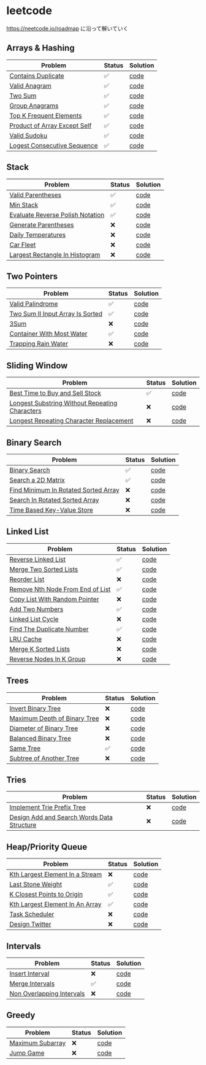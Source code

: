 # leetcode

https://neetcode.io/roadmap に沿って解いていく

## Arrays & Hashing
| Problem                                                                                                 | Status | Solution                                     |
|---------------------------------------------------------------------------------------------------------|--|----------------------------------------------|
| [Contains Duplicate](https://leetcode.com/problems/contains-duplicate/description/)                     | ✅ | [code](217-ContainsDuplicate/solution.py)    |
| [Valid Anagram](https://leetcode.com/problems/valid-anagram/description/)                               | ✅ | [code](242-ValidAnagram/solution.py)         |
| [Two Sum](https://leetcode.com/problems/two-sum/)                                                       | ✅ | [code](1-TwoSum/solution.py)                 |
| [Group Anagrams](https://leetcode.com/problems/group-anagrams/description/)                             | ✅ | [code](49-GroupAnagrams/solution.py)         |
| [Top K Frequent Elements](https://leetcode.com/problems/top-k-frequent-elements/description/)           | ✅ | [code](347-TopKFrequentElements/solution.py) |
| [Product of Array Except Self](https://leetcode.com/problems/product-of-array-except-self/description/) | ✅ | [code](238-ProductofArrayExceptSelf/solution.py) |
| [Valid Sudoku](https://leetcode.com/problems/valid-sudoku/description/)                                 | ✅ | [code](36-ValidSudoku/solution.py)           |
| [Logest Consecutive Sequence](https://leetcode.com/problems/longest-consecutive-sequence/description/)  | ✅ | [code](128-LongestConsecutiveSequence/solution.py)  |

## Stack

| Problem                                                                                             | Status | Solution                                              |
|-----------------------------------------------------------------------------------------------------|---|-------------------------------------------------------|
| [Valid Parentheses](https://leetcode.com/problems/valid-parentheses/description/)                   | ✅ | [code](20-ValidParentheses/solution.py)               |
| [Min Stack](https://leetcode.com/problems/min-stack/description/)                                   | ✅ | [code](155-MinStack/solution.py)                      |
| [Evaluate Reverse Polish Notation](https://leetcode.com/problems/evaluate-reverse-polish-notation/) | ✅ | [code](150-EvaluateReversePolishNotation/solution.py) |
| [Generate Parentheses](https://leetcode.com/problems/generate-parentheses/)                         | ❌ | [code](22-GenerateParentheses/solution.py)            |
| [Daily Temperatures](https://leetcode.com/problems/daily-temperatures/)                             | ❌ | [code](739-DailyTemperatures/solution.py)             |
| [Car Fleet](https://leetcode.com/problems/car-fleet/)                                               | ❌ | [code](853-CarFleet/solution.py)                      |
| [Largest Rectangle In Histogram](https://leetcode.com/problems/largest-rectangle-in-histogram/)     | ❌  | [code](84-LargestRectangleinHistogram/solution.py)                                              |


## Two Pointers

| Problem                                                                                  | Status | Solution                                        |
|------------------------------------------------------------------------------------------|--|-------------------------------------------------|
| [Valid Palindrome](https://leetcode.com/problems/valid-palindrome/description/)        | ✅ | [code](125-ValidPalindrome/solution.py)         |
| [Two Sum II Input Array Is Sorted](https://leetcode.com/problems/two-sum-ii-input-array-is-sorted/) | ✅ | [code](167-TwoSumII-InputArrayIsSorted/solution.py)          |
| [3Sum](https://leetcode.com/problems/3sum/) | ❌ | [code](15-3Sum//solution.py)             |
| [Container With Most Water](https://leetcode.com/problems/container-with-most-water/description/) | ✅ | [code](11-ContainerWithMostWater/solution.py)              |
| [Trapping Rain Water](https://leetcode.com/problems/trapping-rain-water/) | ❌ | [code](42-TrappingRainWater/solution.py)               |

## Sliding Window

| Problem                                                                               | Status | Solution                                      |
|---------------------------------------------------------------------------------------|--|-----------------------------------------------|
| [Best Time to Buy and Sell Stock](https://leetcode.com/problems/best-time-to-buy-and-sell-stock/description/)        | ✅ | [code](121-BestTimetoBuyandSellStock/solution.py)       |
| [Longest Substring Without Repeating Characters](https://leetcode.com/problems/longest-substring-without-repeating-characters/description/)        | ❌ | [code](3-LongestSubstringWithoutRepeatingCharacters/solution.py)        |
| [Longest Repeating Character Replacement](https://leetcode.com/problems/longest-repeating-character-replacement/)        | ❌ | [code](424-LongestRepeatingCharacterReplacement/solution.py)         |

## Binary Search

| Problem                                                                       | Status | Solution                                   |
|-------------------------------------------------------------------------------|--|--------------------------------------------|
| [Binary Search](https://leetcode.com/problems/binary-search/) | ✅ | [code](704-BinarySearch/solution.py)     |
| [Search a 2D Matrix](https://leetcode.com/problems/search-a-2d-matrix/)       | ✅ | [code](74-Searcha2D/solution.py)     |
| [Find Minimum In Rotated Sorted Array](https://leetcode.com/problems/find-minimum-in-rotated-sorted-array/description/)      | ❌ | [code](153-FindMinimuminRotatedSortedArray/solution.py)      |
| [Search In Rotated Sorted Array](https://leetcode.com/problems/search-in-rotated-sorted-array/description/)       | ❌ | [code](33-SearchinRotatedSortedArray/solution.py)       |
| [Time Based Key-Value Store](https://leetcode.com/problems/time-based-key-value-store/description/)        | ❌ | [code](981-TimeBasedKey-ValueStore/solution.py)       |

## Linked List
| Problem                                               | Status | Solution                            |
|-------------------------------------------------------|--|-------------------------------------|
| [Reverse Linked List](https://leetcode.com/problems/reverse-linked-list/description/) | ✅ | [code](206-ReverseLinkedList/solution.py) |
| [Merge Two Sorted Lists](https://leetcode.com/problems/merge-two-sorted-lists/description/) | ✅ | [code](21-MergeTwoSortedLists/solution.py)                |
| [Reorder List](https://leetcode.com/problems/reorder-list/description/) | ❌ | [code](143-ReorderList/solution.py)                |
| [Remove Nth Node From End of List](https://leetcode.com/problems/remove-nth-node-from-end-of-list/description/) | ✅ | [code](19-RemoveNthNodeFromEndofList/solution.py)                 |
| [Copy List With Random Pointer](https://leetcode.com/problems/copy-list-with-random-pointer/description/) | ❌ | [code](138-CopyListwithRandomPointer/solution.py)                 |
| [Add Two Numbers](https://leetcode.com/problems/add-two-numbers/description/) | ✅ | [code](2-AddTwoNumbers/solution.py)                   |
| [Linked List Cycle](https://leetcode.com/problems/linked-list-cycle/description/) | ❌ | [code](141-LinkedListCycle/solution.py)                   |
| [Find The Duplicate Number](https://leetcode.com/problems/find-the-duplicate-number/description/) | ✅ | [code](287-FindtheDuplicateNumber/solution.py)                   |
| [LRU Cache](https://leetcode.com/problems/lru-cache/description/) | ❌ | [code](146-LRUCache/solution.py)                   |
| [Merge K Sorted Lists](https://leetcode.com/problems/merge-k-sorted-lists/) | ❌ | [code](23-MergekSortedLists/solution.py)                   |
| [Reverse Nodes In K Group](https://leetcode.com/problems/reverse-nodes-in-k-group/description/) | ❌ | [code](25-ReverseNodesink-Group/solution.py)                   |

## Trees

| Problem                                            | Status | Solution                      |
|----------------------------------------------------|--|-------------------------------|
| [Invert Binary Tree](https://leetcode.com/problems/invert-binary-tree/description/) | ❌ | [code](226-InvertBinaryTree/solution.py) |
| [Maximum Depth of Binary Tree](https://leetcode.com/problems/maximum-depth-of-binary-tree/description/) | ❌ | [code](104-MaximumDepthofBinaryTree/solution.py) |
| [Diameter of Binary Tree](https://leetcode.com/problems/diameter-of-binary-tree/description/) | ❌ | [code](543-DiameterofBinaryTree/solution.py) |
| [Balanced Binary Tree](https://leetcode.com/problems/balanced-binary-tree/description/) | ❌ | [code](110-BalancedBinaryTree/solution.py) |
| [Same Tree](https://leetcode.com/problems/same-tree/description/) | ✅ | [code](100-SameTree/solution.py) |
| [Subtree of Another Tree](https://leetcode.com/problems/subtree-of-another-tree/description/) | ❌ | [code](572-SubtreeofAnotherTree/solution.py) |


## Tries

| Problem                                                                                                                    | Status | Solution                     |
|----------------------------------------------------------------------------------------------------------------------------|--|------------------------------|
| [Implement Trie Prefix Tree](https://leetcode.com/problems/implement-trie-prefix-tree/description/)                        | ❌ | [code](208-ImplementTriePrefixTree/solution.py) |
| [Design Add and Search Words Data Structure](https://leetcode.com/problems/design-add-and-search-words-data-structure/description/) | ❌ | [code](211-DesignAddandSearchWordsDataStructure/solution.py) |


## Heap/Priority Queue

| Problem                                                                                                                    | Status | Solution                                           |
|----------------------------------------------------------------------------------------------------------------------------|--|----------------------------------------------------|
| [Kth Largest Element In a Stream](https://leetcode.com/problems/kth-largest-element-in-a-stream/description/)                        | ❌ | [code](703-KthLargestElementinaStream/solution.py) |
| [Last Stone Weight](https://leetcode.com/problems/last-stone-weight/description/)                        | ✅ | [code](1046-LastStoneWeight/solution.py)           |
| [K Closest Points to Origin](https://leetcode.com/problems/k-closest-points-to-origin/description/)                        | ✅ | [code](973-KClosestPointstoOrigin/solution.py)     |
| [Kth Largest Element In An Array](https://leetcode.com/problems/kth-largest-element-in-an-array/description/)                        | ✅ | [code](215-KthLargestElementinanArray/solution.py) |
| [Task Scheduler](https://leetcode.com/problems/task-scheduler/description/)                        | ❌ | [code](621-TaskScheduler/solution.py)                                          |
| [Design Twitter](https://leetcode.com/problems/design-twitter/description/)                        | ❌ | [code](355-DesignTwitter/solution.py)                                          |


## Intervals

| Problem                                                                                                                    | Status | Solution                                         |
|----------------------------------------------------------------------------------------------------------------------------|--|--------------------------------------------------|
| [Insert Interval](https://leetcode.com/problems/insert-interval/description/)                        | ❌ | [code](57-InsertInterval/solution.py) |
| [Merge Intervals](https://leetcode.com/problems/merge-intervals/)                        | ✅ | [code](56-MergeIntervals/solution.py) |
| [Non Overlapping Intervals](https://leetcode.com/problems/non-overlapping-intervals/description/)                        | ❌ | [code](435-Non-overlappingIntervals/solution.py) |


## Greedy

| Problem                                                                                                                    | Status | Solution                                         |
|----------------------------------------------------------------------------------------------------------------------------|--|--------------------------------------------------|
| [Maximum Subarray](https://leetcode.com/problems/maximum-subarray/description/)                        | ❌ | [code](53-MaximumSubarray/solution.py) |
| [Jump Game](https://leetcode.com/problems/jump-game/description/)                        | ❌ | [code](55-JumpGame/solution.py) |
